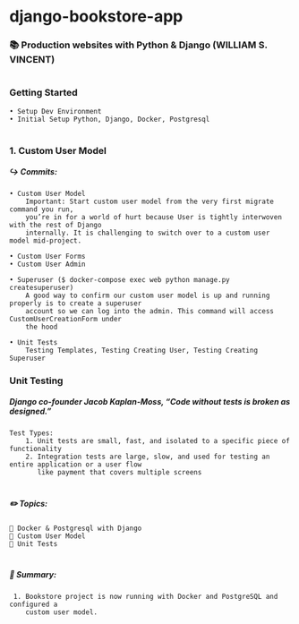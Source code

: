 # django-bookstore-app 
### 📚 Production websites with Python & Django (WILLIAM S. VINCENT) 
#
 ### Getting Started
    • Setup Dev Environment
    • Initial Setup Python, Django, Docker, Postgresql
 #
 ### 1. Custom User Model
  ##### ↪️ Commits:
    • Custom User Model
        Important: Start custom user model from the very first migrate command you run,
        you’re in for a world of hurt because User is tightly interwoven with the rest of Django
        internally. It is challenging to switch over to a custom user model mid-project.
        
    • Custom User Forms
    • Custom User Admin
    
    • Superuser ($ docker-compose exec web python manage.py createsuperuser)
        A good way to confirm our custom user model is up and running properly is to create a superuser
        account so we can log into the admin. This command will access CustomUserCreationForm under
        the hood
        
    • Unit Tests
        Testing Templates, Testing Creating User, Testing Creating Superuser

 ### Unit Testing
  ##### Django co-founder Jacob Kaplan-Moss, “Code without tests is broken as designed.”
    Test Types:
        1. Unit tests are small, fast, and isolated to a specific piece of functionality
        2. Integration tests are large, slow, and used for testing an entire application or a user flow
           like payment that covers multiple screens
    
  #  
  ##### ✏️ Topics:
    📌 Docker & Postgresql with Django
    📌 Custom User Model
    📌 Unit Tests

  
  # 
  ##### 📄 Summary:
     1. Bookstore project is now running with Docker and PostgreSQL and configured a
        custom user model. 
 
